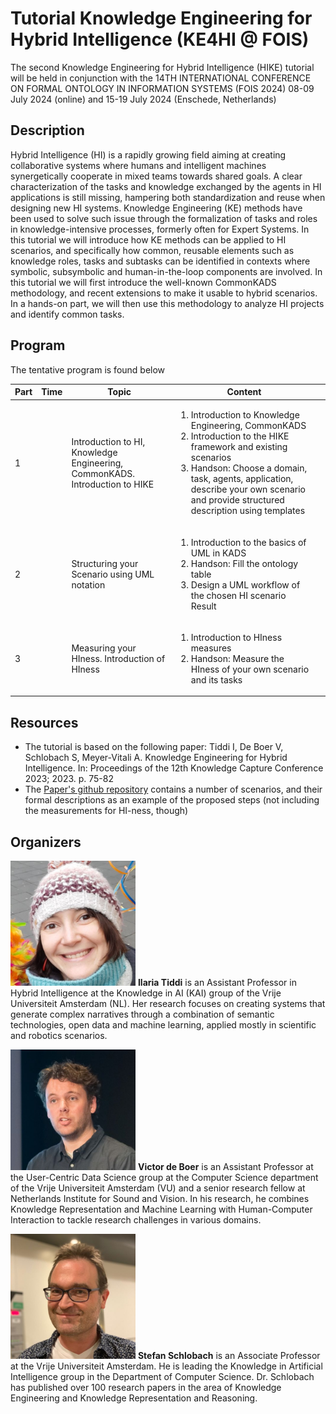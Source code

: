 # Tutorial Knowledge Engineering for Hybrid Intelligence (KE4HI @ FOIS)


The second Knowledge Engineering for Hybrid Intelligence (HIKE) tutorial will be held in conjunction with the 14TH INTERNATIONAL CONFERENCE ON FORMAL ONTOLOGY IN INFORMATION SYSTEMS (FOIS 2024)
08-09 July 2024 (online) and 15-19 July 2024 (Enschede, Netherlands)


## Description
Hybrid Intelligence (HI) is a rapidly growing field aiming at creating collaborative systems where humans and intelligent machines synergetically cooperate in mixed teams
towards shared goals. A clear characterization of the tasks and knowledge exchanged by
the agents in HI applications is still missing, hampering both standardization and reuse
when designing new HI systems.
Knowledge Engineering (KE) methods have been used to solve such issue through
the formalization of tasks and roles in knowledge-intensive processes, formerly often
for Expert Systems. In this tutorial we will introduce how KE methods can be applied
to HI scenarios, and specifically how common, reusable elements such as knowledge
roles, tasks and subtasks can be identified in contexts where symbolic, subsymbolic and
human-in-the-loop components are involved.
In this tutorial we will first introduce the well-known CommonKADS methodology,
and recent extensions to make it usable to hybrid scenarios. In a hands-on part, we will
then use this methodology to analyze HI projects and identify common tasks.

## Program

The tentative program is found below

| Part | Time        | Topic                                                                        | Content                                                                                                                                                                                                                                                       |   |
|------|-------------|------------------------------------------------------------------------------|-----------------------------------------------------------------------------------------------------------------------------------------------------------------------------------------------------------------------------------------------------------------|---|
| 1    || Introduction to HI, Knowledge Engineering, CommonKADS. Introduction to HIKE  | <ol> <li>Introduction to Knowledge Engineering, CommonKADS</li> <li>Introduction to the HIKE framework and existing scenarios</li> <li>Handson: Choose a domain, task, agents, application, describe your own scenario and provide structured description using templates</li></ol> |   |
| 2    |  | Structuring your Scenario using UML notation                                 |<ol> <li>Introduction to the basics of UML in KADS </li> <li>Handson: Fill the ontology table</li> <li>Design a UML workflow of the chosen HI scenario Result</li></ol>                                                                                                    |   |
| 3    |  | Measuring your HIness. Introduction of HIness                                |<ol> <li>Introduction to HIness measures </li> <li>Handson: Measure the HIness of your own scenario and its tasks </li></ol>                                                                                                                           |   |

## Resources
- The tutorial is based on the following paper:  Tiddi I, De Boer V, Schlobach S, Meyer-Vitali A. Knowledge Engineering for Hybrid Intelligence. In:
Proceedings of the 12th Knowledge Capture Conference 2023; 2023. p. 75-82
- The [Paper's github repository](https://github.com/kmitd/HI-CommonKADS) contains a number of scenarios, and their formal descriptions as an example of the proposed steps (not including the measurements for HI-ness, though)

## Organizers

<img src="img/ilaria.jpg" alt="ilaria" width="200"/> **Ilaria Tiddi** is an Assistant Professor in Hybrid Intelligence at the Knowledge in AI (KAI) group of the Vrije Universiteit Amsterdam (NL). Her research focuses on creating systems that generate complex narratives through a combination of semantic technologies, open data and machine learning, applied mostly in scientific and robotics scenarios.

<img src="img/victor.jpg" alt="victor" width="200"/> **Victor de Boer** is an Assistant Professor at the User-Centric Data Science group at the Computer Science department of the Vrije Universiteit Amsterdam (VU) and a senior research fellow at Netherlands Institute for Sound and Vision. In his research, he combines Knowledge Representation and Machine Learning with Human-Computer Interaction to tackle research challenges in various domains.

<img src="img/stefan.jpg" alt="stefan" width="200"/> **Stefan Schlobach** is an Associate Professor at the Vrije Universiteit Amsterdam. He is leading the Knowledge in Artificial Intelligence group in the Department of Computer Science. Dr. Schlobach has published over 100 research papers in the area of Knowledge Engineering and Knowledge Representation and Reasoning. 

